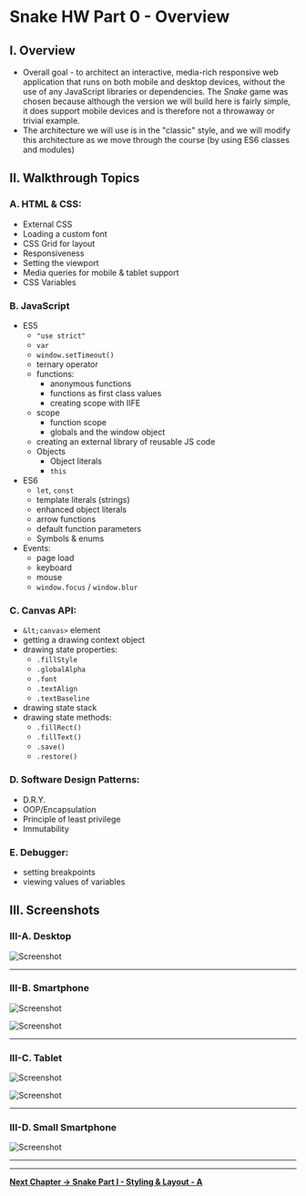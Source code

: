 # Snake HW Part 0 - Overview

## I. Overview

- Overall goal - to architect an interactive,  media-rich responsive web application that runs on both mobile and desktop devices, without the use of any JavaScript libraries or dependencies. The *Snake* game was chosen because although the version we will build here is fairly simple, it does support mobile devices and is therefore not a throwaway or trivial example.
- The architecture we will use is in the "classic" style, and we will modify this architecture as we move through the course (by using ES6 classes and modules)

## II. Walkthrough Topics

### A. HTML & CSS:
- External CSS
- Loading a custom font
- CSS Grid for layout
- Responsiveness
- Setting the viewport
- Media queries for mobile & tablet support
- CSS Variables


### B. JavaScript
- ES5
    - `"use strict"`
    - `var`
    - `window.setTimeout()`
    - ternary operator
    - functions:
        - anonymous functions
        - functions as first class values
        - creating scope with IIFE
    - scope
        - function scope
        - globals and the window object
    - creating an external library of reusable JS code
    - Objects
        - Object literals
        - `this`
- ES6
    - `let`, `const`
    - template literals (strings)
    - enhanced object literals
    - arrow functions
    - default function parameters
    - Symbols & enums
- Events:
    - page load
    - keyboard
    - mouse
    - `window.focus` / `window.blur`

### C. Canvas API:
- `&lt;canvas>` element
- getting a drawing context object
- drawing state properties:
    - `.fillStyle`
    - `.globalAlpha`
    - `.font`
    - `.textAlign`
    - `.textBaseline`
- drawing state stack
- drawing state methods:
    - `.fillRect()`
    - `.fillText()`
    - `.save()`
    - `.restore()`

### D. Software Design Patterns:
- D.R.Y.
- OOP/Encapsulation
- Principle of least privilege
- Immutability

### E. Debugger:
- setting breakpoints
- viewing values of variables

## III. Screenshots

### III-A. Desktop
![Screenshot](./_images/HW-snake-1.jpg)

<hr>

### III-B. Smartphone
![Screenshot](./_images/HW-snake-2.jpg)

![Screenshot](./_images/HW-snake-3.jpg)

<hr>

### III-C. Tablet
![Screenshot](./_images/HW-snake-4.jpg)

![Screenshot](./_images/HW-snake-5.jpg)

<hr>

### III-D. Small Smartphone
![Screenshot](./_images/HW-snake-6.jpg)

<hr><hr>

**[Next Chapter -> Snake Part I - Styling & Layout - A](HW-snake-1.md)**
